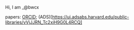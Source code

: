 Hi, I am _@bwcx

papers: [ORCID](https://orcid.org/0000-0002-9641-4368); (ADS)[https://ui.adsabs.harvard.edu/public-libraries/vVjJJRN_Tc2xiH9G0L4RCQ]
